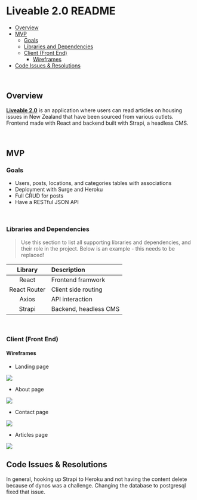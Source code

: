 # Liveable 2.0 README <!-- omit in toc -->

- [Overview](#overview)
- [MVP](#mvp)
  - [Goals](#goals)
  - [Libraries and Dependencies](#libraries-and-dependencies)
  - [Client (Front End)](#client-front-end)
    - [Wireframes](#wireframes)
- [Code Issues & Resolutions](#code-issues--resolutions)

<br>

## Overview

[**Liveable 2.0**](https://liveable-nz.netlify.app/) is an application where users can read articles on housing issues in New Zealand that have been sourced from various outlets. Frontend made with React and backend built with Strapi, a headless CMS.

<br>

## MVP

### Goals

- Users, posts, locations, and categories tables with associations
- Deployment with Surge and Heroku
- Full CRUD for posts
- Have a RESTful JSON API

<br>

### Libraries and Dependencies

> Use this section to list all supporting libraries and dependencies, and their role in the project. Below is an example - this needs to be replaced!

|     Library      | Description                                |
| :--------------: | :----------------------------------------- |
|      React       | Frontend framwork |
|   React Router   | Client side routing |
| Axios | API interaction |
|     Strapi      | Backend, headless CMS |

<br>

### Client (Front End)

#### Wireframes

- Landing page

<img src="https://i.imgur.com/MBxOai7.png">

- About page

<img src="https://i.imgur.com/jbhpHVr.png">

- Contact page

<img src="https://i.imgur.com/rhBgfiX.png">

- Articles page

<img src="https://i.imgur.com/NujB1Th.png">

## Code Issues & Resolutions

In general, hooking up Strapi to Heroku and not having the content delete because of dynos was a challenge. Changing the database to postgresql fixed that issue.
